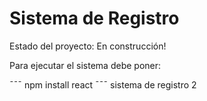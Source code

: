 <h1>Sistema de Registro</h1>

 Estado del proyecto: En construcción!

 Para ejecutar el sistema debe poner:


¯¯¯ npm install react  ¯¯¯
 sistema de registro 2
